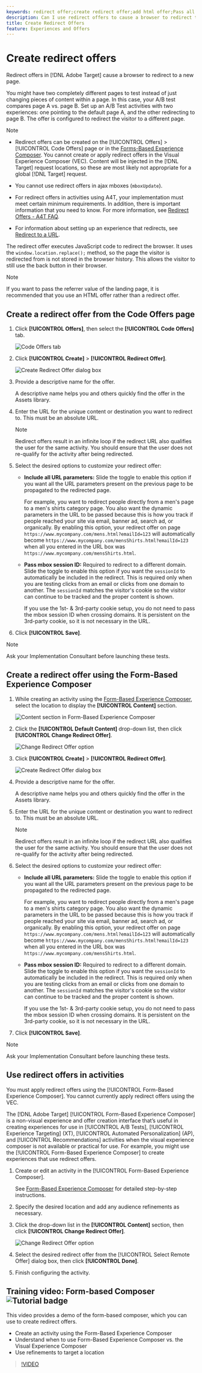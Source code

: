 ```yaml
---
keywords: redirect offer;create redirect offer;add html offer;Pass all URL parameters in redirect;Pass mboxSessionId in redirect (only needed when the redirect is going to a different domain)
description: Can I use redirect offers to cause a browser to redirect to a new page?
title: Create Redirect Offers
feature: Experiences and Offers
---
```


# Create redirect offers

Redirect offers in [!DNL Adobe Target] cause a browser to redirect to a new page.

You might have two completely different pages to test instead of just changing pieces of content within a page. In this case, your A/B test compares page A vs. page B. Set up an A/B Test activities with two experiences: one pointing to the default page A, and the other redirecting to page B. The offer is configured to redirect the visitor to a different page.

>[!NOTE]
>
> * Redirect offers can be created on the [!UICONTROL Offers] > [!UICONTROL Code Offers] page or in the [Forms-Based Experience Composer](/help/c-experiences/form-experience-composer.md). You cannot create or apply redirect offers in the Visual Experience Composer (VEC). Content will be injected in the [!DNL Target] request locations, so these are most likely not appropriate for a global [!DNL Target] request.
>
>* You cannot use redirect offers in ajax mboxes (`mboxUpdate`).
>
>* For redirect offers in activities using A4T, your implementation must meet certain minimum requirements. In addition, there is important information that you need to know. For more information, see [Redirect Offers - A4T FAQ](/help/c-integrating-target-with-mac/a4t/r-a4t-faq/a4t-faq-redirect-offers.md#concept_21BF213F10E1414A9DCD4A98AF207905).
>
>* For information about setting up an experience that redirects, see [Redirect to a URL](/help/c-experiences/c-visual-experience-composer/redirect-offer.md#task_9578678D42784F5EB9638F8AC8C911FA).

The redirect offer executes JavaScript code to redirect the browser. It uses the `window.location.replace();` method, so the page the visitor is redirected from is not stored in the browser history. This allows the visitor to still use the back button in their browser.

>[!NOTE]
>
>If you want to pass the referrer value of the landing page, it is recommended that you use an HTML offer rather than a redirect offer.

## Create a redirect offer from the Code Offers page

1. Click **[!UICONTROL Offers]**, then select the **[!UICONTROL Code Offers]** tab.

   ![Code Offers tab](/help/c-experiences/c-manage-content/assets/offers-code-offers.png)

1. Click **[!UICONTROL Create]** > **[!UICONTROL Redirect Offer]**.

   ![Create Redirect Offer dialog box](/help/c-experiences/c-manage-content/assets/create-redirect-offer.png)

1. Provide a descriptive name for the offer.

   A descriptive name helps you and others quickly find the offer in the Assets library.

1. Enter the URL for the unique content or destination you want to redirect to. This must be an absolute URL.

   >[!NOTE]
   >
   >Redirect offers result in an infinite loop if the redirect URL also qualifies the user for the same activity. You should ensure that the user does not re-qualify for the activity after being redirected.

1. Select the desired options to customize your redirect offer:

   * **Include all URL parameters:** Slide the toggle to enable this option if you want all the URL parameters present on the previous page to be propagated to the redirected page.

      For example, you want to redirect people directly from a men's page to a men's shirts category page. You also want the dynamic parameters in the URL to be passed because this is how you track if people reached your site via email, banner ad, search ad, or organically. By enabling this option, your redirect offer on page `https://www.mycompany.com/mens.html?emailId=123` will automatically become `https://www.mycompany.com/mensShirts.html?emailId=123` when all you entered in the URL box was `https://www.mycompany.com/mensShirts.html`. 

   * **Pass mbox session ID:** Required to redirect to a different domain. Slide the toggle to enable this option if you want the `sessionId` to automatically be included in the redirect. This is required only when you are testing clicks from an email or clicks from one domain to another. The `sessionId` matches the visitor's cookie so the visitor can continue to be tracked and the proper content is shown.

      If you use the 1st- & 3rd-party cookie setup, you do not need to pass the mbox session ID when crossing domains. It is persistent on the 3rd-party cookie, so it is not necessary in the URL.

1. Click **[!UICONTROL Save]**.

>[!NOTE]
>
>Ask your Implementation Consultant before launching these tests.

## Create a redirect offer using the Form-Based Experience Composer

1. While creating an activity using the [Form-Based Experience Composer](/help/c-experiences/form-experience-composer.md), select the location to display the **[!UICONTROL Content]** section.

   ![Content section in Form-Based Experience Composer](/help/c-experiences/c-manage-content/assets/form-based-content.png)

1. Click the **[!UICONTROL Default Content]** drop-down list, then click **[!UICONTROL Change Redirect Offer]**.

   ![Change Redirect Offer option](/help/c-experiences/c-manage-content/assets/change-redirect-offer-option.png)

1. Click **[!UICONTROL Create]** > **[!UICONTROL Redirect Offer]**.

   ![Create Redirect Offer dialog box](/help/c-experiences/c-manage-content/assets/create-redirect-offer.png)

1. Provide a descriptive name for the offer.

   A descriptive name helps you and others quickly find the offer in the Assets library.

1. Enter the URL for the unique content or destination you want to redirect to. This must be an absolute URL.

   >[!NOTE]
   >
   >Redirect offers result in an infinite loop if the redirect URL also qualifies the user for the same activity. You should ensure that the user does not re-qualify for the activity after being redirected.

1. Select the desired options to customize your redirect offer:

   * **Include all URL parameters:** Slide the toggle to enable this option if you want all the URL parameters present on the previous page to be propagated to the redirected page.

      For example, you want to redirect people directly from a men's page to a men's shirts category page. You also want the dynamic parameters in the URL to be passed because this is how you track if people reached your site via email, banner ad, search ad, or organically. By enabling this option, your redirect offer on page `https://www.mycompany.com/mens.html?emailId=123` will automatically become `https://www.mycompany.com/mensShirts.html?emailId=123` when all you entered in the URL box was `https://www.mycompany.com/mensShirts.html`. 

   * **Pass mbox session ID:** Required to redirect to a different domain. Slide the toggle to enable this option if you want the `sessionId` to automatically be included in the redirect. This is required only when you are testing clicks from an email or clicks from one domain to another. The `sessionId` matches the visitor's cookie so the visitor can continue to be tracked and the proper content is shown.

      If you use the 1st- & 3rd-party cookie setup, you do not need to pass the mbox session ID when crossing domains. It is persistent on the 3rd-party cookie, so it is not necessary in the URL.

1. Click **[!UICONTROL Save]**.

>[!NOTE]
>
>Ask your Implementation Consultant before launching these tests.

## Use redirect offers in activities

You must apply redirect offers using the [!UICONTROL Form-Based Experience Composer]. You cannot currently apply redirect offers using the VEC.

The [!DNL Adobe Target] [!UICONTROL Form-Based Experience Composer] is a non-visual experience and offer creation interface that’s useful in creating experiences for use in [!UICONTROL A/B Tests], [!UICONTROL Experience Targeting] (XT), [!UICONTROL Automated Personalization] (AP), and [!UICONTROL Recommendations] activities when the visual experience composer is not available or practical for use. For example, you might use the [!UICONTROL Form-Based Experience Composer] to create experiences that use redirect offers.

1. Create or edit an activity in the [!UICONTROL Form-Based Experience Composer].

   See [Form-Based Experience Composer](/help/c-experiences/form-experience-composer.md) for detailed step-by-step instructions.

1. Specify the desired location and add any audience refinements as necessary.

1. Click the drop-down list in the **[!UICONTROL Content]** section, then click **[!UICONTROL Change Redirect Offer]**.

   ![Change Redirect Offer option](/help/c-experiences/c-manage-content/assets/change-redirect-offer-option2.png)

1. Select the desired redirect offer from the [!UICONTROL Select Remote Offer] dialog box, then click **[!UICONTROL Done]**.

1. Finish configuring the activity.

## Training video: Form-based Composer ![Tutorial badge](/help/assets/tutorial.png)

This video provides a demo of the form-based composer, which you can use to create redirect offers.

* Create an activity using the Form-Based Experience Composer 
* Understand when to use Form-Based Experience Composer vs. the Visual Experience Composer 
* Use refinements to target a location

>[!VIDEO](https://video.tv.adobe.com/v/17390)

